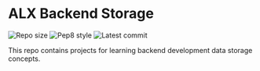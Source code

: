 # ALX Backend Storage

![Repo size](https://img.shields.io/github/repo-size/B3zaleel/alx-backend-storage)
![Pep8 style](https://img.shields.io/badge/PEP8-style%20guide-purple?style=round-square)
![Latest commit](https://img.shields.io/github/last-commit/Jayneey/alx-backend-storage/main?style=round-square)

This repo contains projects for learning backend development data storage concepts.
